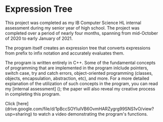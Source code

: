 # Expression Tree

This project was completed as my IB Computer Science HL internal assessment during my senior year of high school. The project was completed over a period of nearly four months, spanning from mid-October of 2020 to early January of 2021.

The program itself creates an expression tree that converts expressions from prefix to infix notation and accurately evaluates them.

The program is written entirely in C++. Some of the fundamental concepts of programming that are implemented in the program inlclude pointers, switch case, try and catch errors, object-oriented programming (classes, objects, encapsulation, abstraction, etc), and more. For a more detailed explanation of the utilization of such concepts in the program, you can read my [internal assessment] (); the paper will also reveal my creative process in completing this program.

Click [here] (drive.google.com/file/d/1pBccSOYIulVB6OvmHARZygrg99SNS1vO/view?usp=sharing) to watch a video demonstrating the program's functions.
